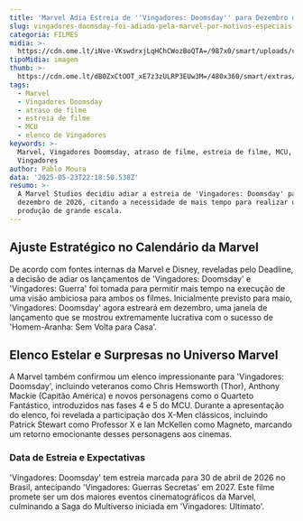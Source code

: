 ```yaml
---
title: 'Marvel Adia Estreia de ''Vingadores: Doomsday'' para Dezembro de 2026'
slug: vingadores-doomsday-foi-adiado-pela-marvel-por-motivos-especiais-entenda
categoria: FILMES
midia: >-
  https://cdn.ome.lt/iNve-VKswdrxjLqHChCWozBoQTA=/987x0/smart/uploads/conteudo/fotos/Design_sem_nome36.png
tipoMidia: imagem
thumb: >-
  https://cdn.ome.lt/dB0ZxCtOOT_xE7z3zULRP3EUw3M=/480x360/smart/extras/conteudos/Design_sem_nome36.png
tags:
  - Marvel
  - Vingadores Doomsday
  - atraso de filme
  - estreia de filme
  - MCU
  - elenco de Vingadores
keywords: >-
  Marvel, Vingadores Doomsday, atraso de filme, estreia de filme, MCU, elenco de
  Vingadores
author: Pablo Moura
data: '2025-05-23T22:18:50.538Z'
resumo: >-
  A Marvel Studios decidiu adiar a estreia de 'Vingadores: Doomsday' para
  dezembro de 2026, citando a necessidade de mais tempo para realizar uma
  produção de grande escala.
---
```


## Ajuste Estratégico no Calendário da Marvel

De acordo com fontes internas da Marvel e Disney, reveladas pelo Deadline, a decisão de adiar os lançamentos de 'Vingadores: Doomsday' e 'Vingadores: Guerra' foi tomada para permitir mais tempo na execução de uma visão ambiciosa para ambos os filmes. Inicialmente previsto para maio, 'Vingadores: Doomsday' agora estreará em dezembro, uma janela de lançamento que se mostrou extremamente lucrativa com o sucesso de 'Homem-Aranha: Sem Volta para Casa'.

## Elenco Estelar e Surpresas no Universo Marvel

A Marvel também confirmou um elenco impressionante para 'Vingadores: Doomsday', incluindo veteranos como Chris Hemsworth (Thor), Anthony Mackie (Capitão América) e novos personagens como o Quarteto Fantástico, introduzidos nas fases 4 e 5 do MCU. Durante a apresentação do elenco, foi revelada a participação dos X-Men clássicos, incluindo Patrick Stewart como Professor X e Ian McKellen como Magneto, marcando um retorno emocionante desses personagens aos cinemas.

### Data de Estreia e Expectativas

'Vingadores: Doomsday' tem estreia marcada para 30 de abril de 2026 no Brasil, antecipando 'Vingadores: Guerras Secretas' em 2027. Este filme promete ser um dos maiores eventos cinematográficos da Marvel, culminando a Saga do Multiverso iniciada em 'Vingadores: Ultimato'.
